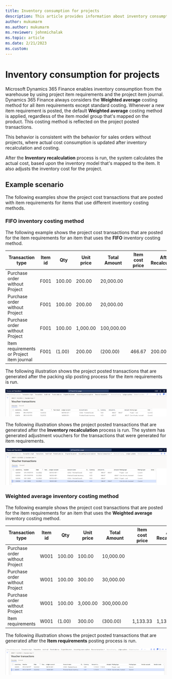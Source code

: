 ```yaml
---
title: Inventory consumption for projects
description: This article provides information about inventory consumption for projects.
author: mukumarm
ms.author: mukumarm
ms.reviewer: johnmichalak
ms.topic: article
ms.date: 2/21/2023
ms.custom:
---
```


# Inventory consumption for projects

Microsoft Dynamics 365 Finance enables inventory consumption from the warehouse by using project item requirements and the project item journal. Dynamics 365 Finance always considers the **Weighted average** costing method for all item requirements except standard costing. Whenever a new item requirement is posted, the default **Weighted average** costing method is applied, regardless of the item model group that's mapped on the product. This costing method is reflected on the project posted transactions.

This behavior is consistent with the behavior for sales orders without projects, where actual cost consumption is updated after inventory recalculation and costing.

After the **Inventory recalculation** process is run, the system calculates the actual cost, based upon the inventory model that's mapped to the item. It also adjusts the inventory cost for the project.

## Example scenario

The following examples show the project cost transactions that are posted with item requirements for items that use different inventory costing methods.

### FIFO inventory costing method

The following example shows the project cost transactions that are posted for the item requirements for an item that uses the **FIFO** inventory costing method.

| Transaction type | Item id | Qty | Unit price | Total Amount | Item cost price | After Recalculation |
|---|---|---|---|---|---|---|
| Purchase order without Project | F001 | 100.00 | 200.00 | 20,000.00 | | |
| Purchase order without Project | F001 | 100.00 | 200.00 | 20,000.00 | | |
| Purchase order without Project | F001 | 100.00 | 1,000.00 | 100,000.00 | | |
| Item requirements or Project item journal | F001 | (1.00) | 200.00 | (200.00) | 466.67 | 200.00 |

The following illustration shows the project posted transactions that are generated after the packing slip posting process for the item requirements is run.

![Project posted transactions voucher for the item that uses the FIFO costing method.](media/STKIRVoucher.png)

The following illustration shows the project posted transactions that are generated after the **Inventory recalculation** process is run. The system has generated adjustment vouchers for the transactions that were generated for item requirements.

![Project posted transactions after the Inventory recalculation process, for the item that uses the FIFO costing method.](media/STKIRVoucherafterAdjustment.png)

### Weighted average inventory costing method

The following example shows the project cost transactions that are posted for the item requirements for an item that uses the **Weighted average** inventory costing method.

| Transaction type | Item id | Qty | Unit price | Total Amount | Item cost price | After Recalculation |
|---|---|---|---|---|---|---|
| Purchase order without Project | W001 | 100.00 | 100.00 | 10,000.00 | | |
| Purchase order without Project | W001 | 100.00 | 300.00 | 30,000.00 | | |
| Purchase order without Project | W001 | 100.00 | 3,000.00 | 300,000.00 | | |
| Item requirements | W001 | (1.00) | 300.00 | (300.00) | 1,133.33 | 1,133.33 |

The following illustration shows the project posted transactions that are generated after the **Item requirements** posting process is run.

![Project posted transactions after the Inventory recalculation process, for the item that uses the Weighted average costing method.](media/STKIRVoucherWAvg.png)
